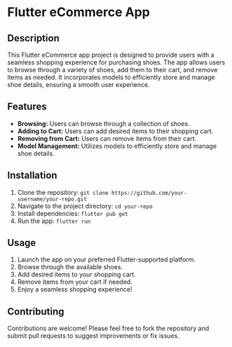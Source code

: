 # Flutter eCommerce App

## Description

This Flutter eCommerce app project is designed to provide users with a seamless shopping experience for purchasing shoes. The app allows users to browse through a variety of shoes, add them to their cart, and remove items as needed. It incorporates models to efficiently store and manage shoe details, ensuring a smooth user experience.

## Features

- **Browsing:** Users can browse through a collection of shoes.
- **Adding to Cart:** Users can add desired items to their shopping cart.
- **Removing from Cart:** Users can remove items from their cart.
- **Model Management:** Utilizes models to efficiently store and manage shoe details.

## Installation

1. Clone the repository: `git clone https://github.com/your-username/your-repo.git`
2. Navigate to the project directory: `cd your-repo`
3. Install dependencies: `flutter pub get`
4. Run the app: `flutter run`

## Usage

1. Launch the app on your preferred Flutter-supported platform.
2. Browse through the available shoes.
3. Add desired items to your shopping cart.
4. Remove items from your cart if needed.
5. Enjoy a seamless shopping experience!

## Contributing

Contributions are welcome! Please feel free to fork the repository and submit pull requests to suggest improvements or fix issues.
